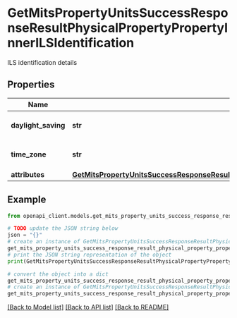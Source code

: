 # GetMitsPropertyUnitsSuccessResponseResultPhysicalPropertyPropertyInnerILSIdentification

ILS identification details

## Properties

Name | Type | Description | Notes
------------ | ------------- | ------------- | -------------
**daylight_saving** | **str** | Daylight saving time status | [optional] 
**time_zone** | **str** | Time zone of the property | [optional] 
**attributes** | [**GetMitsPropertyUnitsSuccessResponseResultPhysicalPropertyPropertyInnerILSIdentificationAttributes**](GetMitsPropertyUnitsSuccessResponseResultPhysicalPropertyPropertyInnerILSIdentificationAttributes.md) |  | [optional] 

## Example

```python
from openapi_client.models.get_mits_property_units_success_response_result_physical_property_property_inner_ils_identification import GetMitsPropertyUnitsSuccessResponseResultPhysicalPropertyPropertyInnerILSIdentification

# TODO update the JSON string below
json = "{}"
# create an instance of GetMitsPropertyUnitsSuccessResponseResultPhysicalPropertyPropertyInnerILSIdentification from a JSON string
get_mits_property_units_success_response_result_physical_property_property_inner_ils_identification_instance = GetMitsPropertyUnitsSuccessResponseResultPhysicalPropertyPropertyInnerILSIdentification.from_json(json)
# print the JSON string representation of the object
print(GetMitsPropertyUnitsSuccessResponseResultPhysicalPropertyPropertyInnerILSIdentification.to_json())

# convert the object into a dict
get_mits_property_units_success_response_result_physical_property_property_inner_ils_identification_dict = get_mits_property_units_success_response_result_physical_property_property_inner_ils_identification_instance.to_dict()
# create an instance of GetMitsPropertyUnitsSuccessResponseResultPhysicalPropertyPropertyInnerILSIdentification from a dict
get_mits_property_units_success_response_result_physical_property_property_inner_ils_identification_from_dict = GetMitsPropertyUnitsSuccessResponseResultPhysicalPropertyPropertyInnerILSIdentification.from_dict(get_mits_property_units_success_response_result_physical_property_property_inner_ils_identification_dict)
```
[[Back to Model list]](../README.md#documentation-for-models) [[Back to API list]](../README.md#documentation-for-api-endpoints) [[Back to README]](../README.md)


